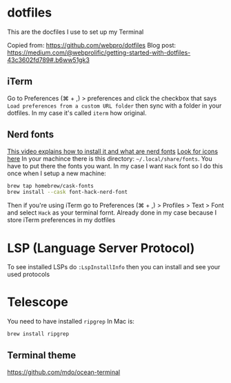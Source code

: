dotfiles
========

This are the docfiles I use to set up my Terminal

Copied from: https://github.com/webpro/dotfiles
Blog post: https://medium.com/@webprolific/getting-started-with-dotfiles-43c3602fd789#.b6ww51gk3

## iTerm
Go to Preferences (⌘ + ,) > preferences and click the checkbox that says `Load preferences from a custom URL folder` then sync with a folder in your dotfiles. In my case it's called `iterm` how original.

## Nerd fonts
[This video explains how to install it and what are nerd fonts](https://www.youtube.com/watch?v=fR4ThXzhQYI&list=PLhoH5vyxr6Qq41NFL4GvhFp-WLd5xzIzZ&index=7)
[Look for icons here](https://www.nerdfonts.com/cheat-sheet)
In your machince there is this directory: `~/.local/share/fonts`. You have to put there the fonts you want.
In my case I want `Hack` font so I do this once when I setup a new machine:
``` bash
brew tap homebrew/cask-fonts
brew install --cask font-hack-nerd-font
```
Then if you're using iTerm go to Preferences (⌘ + ,) > Profiles > Text > Font and select `Hack` as your terminal fornt.
Already done in my case because I store iTerm preferences in my dotfiles

# LSP (Language Server Protocol)
To see installed LSPs do `:LspInstallInfo` then you can install and see your used protocols

# Telescope
You need to have installed `ripgrep`
In Mac is:
```bash
brew install ripgrep
```

## Terminal theme

https://github.com/mdo/ocean-terminal
